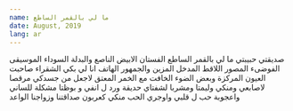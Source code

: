 ```yaml
---
name: ما لي بالقمر الساطع
date: August, 2019
lang: ar
---
```


صديقتي
حبيبتي
ما لي بالقمر الساطع
الفستان الابيض الناصع
والبدلة السوداء
الموسيقى الفوضىء
المصور اللاقط
المدخل المزين
والجمهور الهاتف
انا لي بكي
الشقراء
صاحبت العيون المركزة
وبعض الضوء الخافت
مع الخمر المعتق
لاجعل من جسدكي
مرقصا لاصابعي
ومنكي وليمتا
ومشربا لشفتاي
حديقة ورد ل انفي
و بوظتا مشكلة للساني
واعجوبة حب ل قلبي
واوجري الحب منكي
كعربون صداقتنا
وزواجنا الواعد